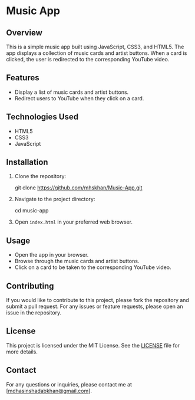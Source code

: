 # Music App

## Overview

This is a simple music app built using JavaScript, CSS3, and HTML5. The app displays a collection of music cards and artist buttons. When a card is clicked, the user is redirected to the corresponding YouTube video.

## Features

- Display a list of music cards and artist buttons.
- Redirect users to YouTube when they click on a card.

## Technologies Used

- HTML5
- CSS3
- JavaScript

## Installation

1. Clone the repository:
   
   git clone https://github.com/mhskhan/Music-App.git
   

2. Navigate to the project directory:
   
   cd music-app
   

3. Open `index.html` in your preferred web browser.

## Usage

- Open the app in your browser.
- Browse through the music cards and artist buttons.
- Click on a card to be taken to the corresponding YouTube video.

## Contributing

If you would like to contribute to this project, please fork the repository and submit a pull request. For any issues or feature requests, please open an issue in the repository.

## License

This project is licensed under the MIT License. See the [LICENSE](LICENSE) file for more details.

## Contact

For any questions or inquiries, please contact me at [mdhasinshadabkhan@gmail.com].
